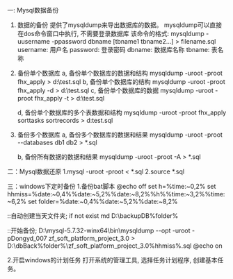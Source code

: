 一: Mysql数据备份
1. 数据的备份
   提供了mysqldump来导出数据库的数据。 
   mysqldump可以直接在dos命令窗口中执行, 不需要登录数据库
   该命令的格式:
   mysqldump -uusername -ppassword dbname [tbname1 tbname2...] > filename.sql
   username: 用户名
   password: 登录密码
   dbname: 数据库名称
   tbname: 表名称
   
2. 备份单个数据库
   a, 备份单个数据库的数据和结构
       mysqldump -uroot -proot fhx_apply > d:\test.sql
   b, 备份单个数据库的结构
       mysqldump -uroot -proot fhx_apply -d > d:\test.sql
   c, 备份单个数据库的数据
       mysqldump -uroot -proot fhx_apply -t > d:\test.sql

   d, 备份单个数据库的多个表数据和结构
      mysqldump -uroot -proot fhx_apply sorttasks sortrecords > d:test.sql
      
3. 备份多个数据库
   a, 备份多个数据库的数据和结果
      mysqldump -uroot -proot --databases db1 db2 > *.sql
      
   b, 备份所有数据的数据和结果
      mysqldump -uroot -proot -A > *.sql


二：Mysql数据还原
1.mysql -uroot -proot < *.sql
2.source *.sql

三：windows下定时备份
1.备份bat脚本
@echo off
set h=%time:~0,2%
set hhmiss=%date:~0,4%%date:~5,2%%date:~8,2%%h%%time:~3,2%%time:~6,2%
set folder=%date:~0,4%%date:~5,2%%date:~8,2%

::自动创建当天文件夹;
if not exist  md D:\backupDB\%folder%

::开始备份;
D:\mysql-5.7.32-winx64\bin\mysqldump --opt -uroot -pDongyd_007  zf_soft_platform_project_3.0 > D:\dbBack\%folder%\zf_soft_platform_project_3.0%hhmiss%.sql
@echo on

2.开启windows的计划任务
  打开系统的管理工具, 选择任务计划程序, 创建基本任务。

